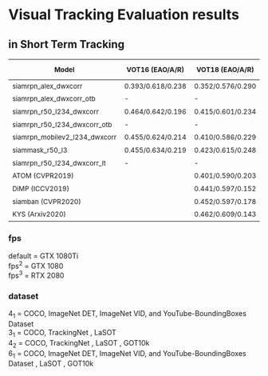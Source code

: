    
# Visual Tracking Evaluation results

## in Short Term Tracking


| <sub> Model </sub> | <sub> VOT16 (EAO/A/R)</sub>   | <sub> VOT18 (EAO/A/R) </sub>  | <sub> VOT19 (EAO/A/R) </sub>  | <sub> OTB2015 (AUC/Prec.)</sub> | <sub>VOT18-LT (F1) </sub> | <sub> Speed (fps)  </sub>  | <sub>ref. </sub> | <sub> dataset </sub> | 
|-------------------------------|-------------------|-------------------|-------------------|---------------------|---------------|----------------|------|------|
| <sub> siamrpn_alex_dwxcorr  </sub> | <sub> 0.393/0.618/0.238 </sub> | <sub> 0.352/0.576/0.290 </sub> | <sub> 0.260/0.573/0.547 </sub> | <sub> - </sub> | <sub> - </sub>      | <sub> 180  </sub>    | <sub> [link<sub>1</sub>](https://github.com/STVIR/pysot/blob/master/MODEL_ZOO.md)</sub> | <sub> 4<sub>1</sub>  </sub> |
| <sub> siamrpn_alex_dwxcorr_otb  </sub>    | <sub>-  </sub>   | <sub>- </sub>     | <sub>- </sub>    | <sub> 0.666/0.876 </sub>  | <sub> - </sub> | <sub> 180    </sub>  | <sub> [link<sub>1</sub>](https://github.com/STVIR/pysot/blob/master/MODEL_ZOO.md)</sub>|   <sub> 4<sub>1</sub>  </sub> |
| <sub> siamrpn_r50_l234_dwxcorr  </sub>    | <sub> 0.464/0.642/0.196 </sub> | <sub> 0.415/0.601/0.234 </sub> | <sub> 0.287/0.595/0.467 </sub> | <sub> -  </sub>     | <sub> - </sub> | <sub> 35    </sub>   | <sub> [link<sub>1</sub>](https://github.com/STVIR/pysot/blob/master/MODEL_ZOO.md) </sub> | <sub> 4<sub>1</sub>  </sub> |
| <sub> siamrpn_r50_l234_dwxcorr_otb </sub>  | <sub> -   </sub>  | <sub> -    </sub> | <sub> -     </sub>      | <sub> 0.696/0.914   </sub>      | <sub> - </sub> | <sub> 35    </sub>   | <sub> [link<sub>1</sub>](https://github.com/STVIR/pysot/blob/master/MODEL_ZOO.md) </sub> | <sub> 4<sub>1</sub>  </sub> |
| <sub> siamrpn_mobilev2_l234_dwxcorr </sub> | <sub> 0.455/0.624/0.214 </sub> | <sub> 0.410/0.586/0.229 </sub> | <sub> 0.292/0.580/0.446 </sub> | <sub> -  </sub>     | <sub> - </sub> | <sub> 75    </sub>   | <sub> [link<sub>1</sub>](https://github.com/STVIR/pysot/blob/master/MODEL_ZOO.md)<sub>  | <sub> 4<sub>1</sub>  </sub> | 
| <sub> siammask_r50_l3   </sub>      | <sub> 0.455/0.634/0.219 </sub> | <sub> 0.423/0.615/0.248 </sub> | <sub> 0.283/0.597/0.461 </sub> | <sub> -   </sub>    | <sub> - </sub> | <sub> 56   </sub>    | <sub> [link<sub>1</sub>](https://github.com/STVIR/pysot/blob/master/MODEL_ZOO.md)</sub> | <sub> 4<sub>1</sub>  </sub> |
| <sub> siamrpn_r50_l234_dwxcorr_lt </sub>  | <sub> -      </sub>     | <sub> -   </sub>  | <sub> -  </sub>   | <sub> -    </sub>   | <sub>0.629   | <sub>20  </sub>     | <sub> [link<sub>1</sub>](https://github.com/STVIR/pysot/blob/master/MODEL_ZOO.md) </sub> | <sub> 4<sub>1</sub>  </sub> | 
| <sub> ATOM (CVPR2019)  </sub> | | <sub> 0.401/0.590/0.203 </sub> | |   |   | <sub> 43<sup>2</sup> </sub> | <sub> [link<sub>2</sub>](https://github.com/visionml/pytracking)  </sub>   | <sub> 3<sub>1</sub>  </sub> |
| <sub> DiMP (ICCV2019)  </sub> | | <sub> 0.441/0.597/0.152 </sub> | |   |   | <sub> 40    </sub>   | <sub> [link<sub>2</sub>](https://github.com/visionml/pytracking)  </sub> | <sub> 4<sub>2</sub>  </sub> |
| <sub> siamban (CVPR2020) </sub>    | | <sub> 0.452/0.597/0.178 </sub> |   |   |   | <sub> 45 </sub>    | <sub> [link<sub>3</sub>](https://github.com/hqucv/siamban)  </sub>   | <sub> 6<sub>1</sub>  </sub> |
| <sub> KYS (Arxiv2020)  </sub>  | | <sub> 0.462/0.609/0.143 </sub> | |   |   | <sub> 20<sup>3</sup> </sub> | <sub> [link<sub>2</sub>](https://github.com/visionml/pytracking)  </sub>    | <sub> 3<sub>2</sub>  </sub> |



### fps 
default = GTX 1080Ti <br>
fps<sup>2</sup> = GTX 1080 <br>
fps<sup>3</sup> = RTX 2080 <br>

### dataset
4<sub>1</sub> = COCO, ImageNet DET, ImageNet VID, and YouTube-BoundingBoxes Dataset <br>
3<sub>1</sub> = COCO, TrackingNet , LaSOT <br>
4<sub>2</sub> = COCO, TrackingNet , LaSOT , GOT10k <br>
6<sub>1</sub> = COCO, ImageNet DET, ImageNet VID, and YouTube-BoundingBoxes Dataset , LaSOT , GOT10k <br>

 

